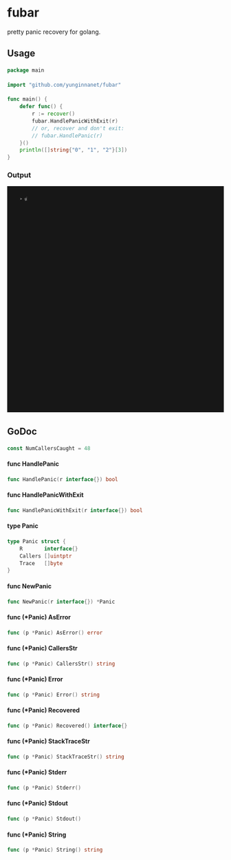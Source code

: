 # fubar

pretty panic recovery for golang.

## Usage

```go
package main

import "github.com/yunginnanet/fubar"

func main() {
	defer func() {
		r := recover()
		fubar.HandlePanicWithExit(r)
		// or, recover and don't exit:
		// fubar.HandlePanic(r)
	}()
	println([]string{"0", "1", "2"}[3])
}
```

### Output

![call5](assets/fubar.gif)

## GoDoc

```go
const NumCallersCaught = 48
```

#### func  HandlePanic

```go
func HandlePanic(r interface{}) bool
```

#### func  HandlePanicWithExit

```go
func HandlePanicWithExit(r interface{}) bool
```

#### type Panic

```go
type Panic struct {
	R       interface{}
	Callers []uintptr
	Trace   []byte
}
```


#### func  NewPanic

```go
func NewPanic(r interface{}) *Panic
```

#### func (*Panic) AsError

```go
func (p *Panic) AsError() error
```

#### func (*Panic) CallersStr

```go
func (p *Panic) CallersStr() string
```

#### func (*Panic) Error

```go
func (p *Panic) Error() string
```

#### func (*Panic) Recovered

```go
func (p *Panic) Recovered() interface{}
```

#### func (*Panic) StackTraceStr

```go
func (p *Panic) StackTraceStr() string
```

#### func (*Panic) Stderr

```go
func (p *Panic) Stderr()
```

#### func (*Panic) Stdout

```go
func (p *Panic) Stdout()
```

#### func (*Panic) String

```go
func (p *Panic) String() string
```
